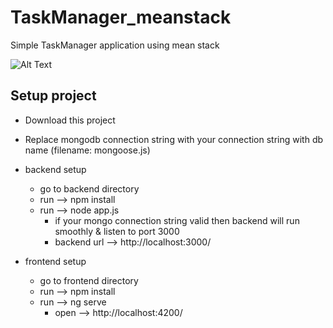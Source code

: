 # TaskManager_meanstack
 Simple TaskManager application using mean stack

![Alt Text](https://i.imgur.com/fxwG9Ilh.png)
## Setup project
- Download this project
- Replace mongodb connection string with your connection string with db name (filename: mongoose.js)
- backend setup
    - go to backend directory
    - run --> npm install
    - run --> node app.js 
        - if your mongo connection string valid then backend will run smoothly & listen to port 3000
        - backend url --> http://localhost:3000/

- frontend setup
    - go to frontend directory
    - run --> npm install
    - run --> ng serve
        - open --> http://localhost:4200/




